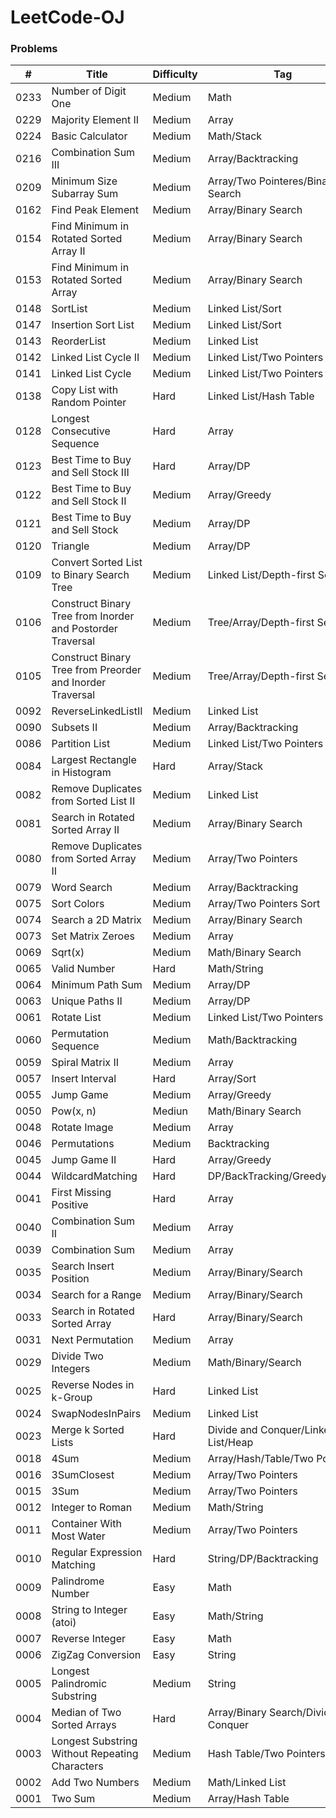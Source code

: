 # LeetCode-OJ

### Problems

| \# | Title | Difficulty | Tag |
|----|----------|-----------|------|
|0233|Number of Digit One|Medium|Math|
|0229|Majority Element II|Medium|Array|
|0224|Basic Calculator|Medium|Math/Stack|
|0216|Combination Sum III|Medium|Array/Backtracking|
|0209|Minimum Size Subarray Sum|Medium|Array/Two Pointeres/Binary Search|
|0162|Find Peak Element|Medium|Array/Binary Search|
|0154|Find Minimum in Rotated Sorted Array II|Medium|Array/Binary Search|
|0153|Find Minimum in Rotated Sorted Array|Medium|Array/Binary Search|
|0148|SortList|Medium|Linked List/Sort|
|0147|Insertion Sort List|Medium|Linked List/Sort|
|0143|ReorderList|Medium|Linked List|
|0142|Linked List Cycle II|Medium|Linked List/Two Pointers|
|0141|Linked List Cycle|Medium|Linked List/Two Pointers|
|0138|Copy List with Random Pointer|Hard|Linked List/Hash Table|
|0128|Longest Consecutive Sequence|Hard|Array|
|0123|Best Time to Buy and Sell Stock III|Hard|Array/DP|
|0122|Best Time to Buy and Sell Stock II|Medium|Array/Greedy|
|0121|Best Time to Buy and Sell Stock|Medium|Array/DP|
|0120|Triangle|Medium|Array/DP|
|0109|Convert Sorted List to Binary Search Tree|Medium|Linked List/Depth-first Search|
|0106|Construct Binary Tree from Inorder and Postorder Traversal|Medium|Tree/Array/Depth-first Search|
|0105|Construct Binary Tree from Preorder and Inorder Traversal|Medium|Tree/Array/Depth-first Search|
|0092|ReverseLinkedListII|Medium|Linked List|
|0090|Subsets II|Medium|Array/Backtracking|
|0086|Partition List|Medium|Linked List/Two Pointers|
|0084|Largest Rectangle in Histogram|Hard|Array/Stack|
|0082|Remove Duplicates from Sorted List II|Medium|Linked List|
|0081|Search in Rotated Sorted Array II|Medium|Array/Binary Search|
|0080|Remove Duplicates from Sorted Array II|Medium|Array/Two Pointers|
|0079|Word Search|Medium|Array/Backtracking|
|0075|Sort Colors|Medium|Array/Two Pointers Sort|
|0074|Search a 2D Matrix|Medium|Array/Binary Search|
|0073|Set Matrix Zeroes|Medium|Array|
|0069|Sqrt(x)|Medium|Math/Binary Search|
|0065|Valid Number|Hard|Math/String|
|0064|Minimum Path Sum|Medium|Array/DP|
|0063|Unique Paths II|Medium|Array/DP|
|0061|Rotate List|Medium|Linked List/Two Pointers|
|0060|Permutation Sequence|Medium|Math/Backtracking|
|0059|Spiral Matrix II|Medium|Array|
|0057|Insert Interval|Hard|Array/Sort|
|0055|Jump Game|Medium|Array/Greedy|
|0050|Pow(x, n)|Mediun|Math/Binary Search|
|0048|Rotate Image|Medium|Array|
|0046|Permutations|Medium|Backtracking|
|0045|Jump Game II|Hard|Array/Greedy|
|0044|WildcardMatching|Hard|DP/BackTracking/Greedy/String|
|0041|First Missing Positive|Hard|Array|
|0040|Combination Sum II|Medium|Array|Backtracking|
|0039|Combination Sum|Medium|Array|Backtracking|
|0035|Search Insert Position|Medium|Array/Binary/Search|
|0034|Search for a Range|Medium|Array/Binary/Search|
|0033|Search in Rotated Sorted Array|Hard|Array/Binary/Search|
|0031|Next Permutation|Medium|Array|
|0029|Divide Two Integers|Medium|Math/Binary/Search|
|0025|Reverse Nodes in k-Group|Hard|Linked List|
|0024|SwapNodesInPairs|Medium|Linked List|
|0023|Merge k Sorted Lists|Hard|Divide and Conquer/Linked List/Heap|
|0018|4Sum|Medium|Array/Hash/Table/Two Pointers|
|0016|3SumClosest|Medium|Array/Two Pointers|
|0015|3Sum|Medium|Array/Two Pointers|
|0012|Integer to Roman|Medium|Math/String|
|0011|Container With Most Water|Medium|Array/Two Pointers|
|0010|Regular Expression Matching|Hard|String/DP/Backtracking|
|0009|Palindrome Number|Easy|Math|
|0008|String to Integer (atoi)|Easy|Math/String|
|0007|Reverse Integer|Easy|Math|
|0006|ZigZag Conversion|Easy|String|
|0005|Longest Palindromic Substring|Medium|String|
|0004|Median of Two Sorted Arrays|Hard|Array/Binary Search/Divide and Conquer|
|0003|Longest Substring Without Repeating Characters|Medium|Hash Table/Two Pointers/String|
|0002|Add Two Numbers|Medium|Math/Linked List|
|0001|Two Sum|Medium|Array/Hash Table|